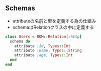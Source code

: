 
## Schemas

* attributeの名前と型を定義する為の仕組み
* schemaはRelationクラスの中に定義する

```ruby
class Users < ROM::Relation[:http]
  schema do
    attribute :id, Types::Int
    attribute :name, Types::String
    attribute :age, Types::Int
  end
end
```

